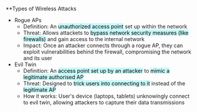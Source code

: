 **Types of Wireless Attacks
- Rogue APs
	- Definition: An <mark style="background: #ABF7F7A6;">unauthorized access point</mark> set up within the network
	- Threat: Allows attackets to <mark style="background: #ABF7F7A6;">bypass network security measures (like firewalls)</mark> and gain access to the internal network
	- Impact: Once an attacker connects through a rogue AP, they can exploit vulnerabilities behind the firewall, compromising the network and its user
- Evil Twin
	- Definition: An <mark style="background: #ABF7F7A6;">access point set up by an attacker</mark> to <mark style="background: #ABF7F7A6;">mimic a legitimate authorised AP</mark>
	- Threat: Designed to <mark style="background: #ABF7F7A6;">trick users into connecting to it</mark> instead of the <mark style="background: #ABF7F7A6;">legitimate AP</mark>
	- How it works: User's device (laptops, tablets) unknowingly connect to evil twin, allowing attackers to capture their data transmissions